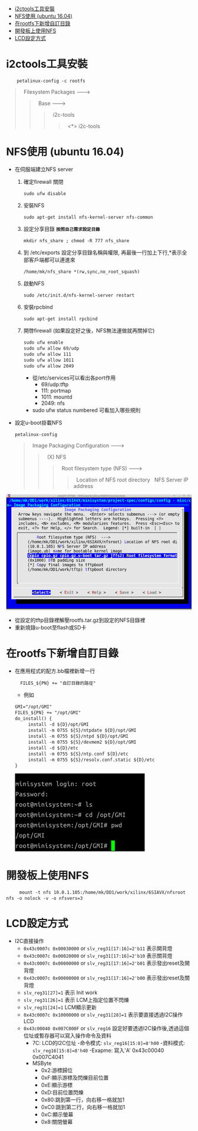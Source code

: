 - [i2ctools工具安裝](#i2ctools工具安裝)
- [NFS使用 (ubuntu 16.04)](#nfs使用-ubuntu-1604)
- [在rootfs下新增自訂目錄](#在rootfs下新增自訂目錄)
- [開發板上使用NFS](#開發板上使用nfs)
- [LCD設定方式](#lcd設定方式)

# i2ctools工具安裝
```
    petalinux-config -c rootfs
```
>&nbsp; Filesystem Packages --->
>>&nbsp; Base --->
>>>&nbsp; i2c-tools
>>>>&nbsp; <*> i2c-tools

# NFS使用 (ubuntu 16.04)
- 在伺服端建立NFS server
  1. 確定firewall 關閉
        ```
        sudo ufw disable
        ```

  2. 安裝NFS
        ```
        sudo apt-get install nfs-kernel-server nfs-common
        ```
  3. 設定分享目錄 **`按照自己需求設定目錄`**
        ```
        mkdir nfs_share ; chmod -R 777 nfs_share
        ```

  4. 到 /etc/exports 設定分享目錄名稱與權限, 再最後一行加上下行,*表示全部客戶端都可以連進來
        ```
        /home/mk/nfs_share *(rw,sync,no_root_squash)
        ```
  5. 啟動NFS 
        ```
        sudo /etc/init.d/nfs-kernel-server restart
        ```

  6. 安裝rpcbind 
        ```
        sudo apt-get install rpcbind
        ```
  7. 開啓firewall (如果設定好之後，NFS無法運做就再關掉它)
        ```
        sudo ufw enable
        sudo ufw allow 69/udp
        sudo ufw allow 111
        sudo ufw allow 1011
        sudo ufw allow 2049
        ```
        - 從/etc/services可以看出各port作用
           - 69/udp:tftp
           - 111: portmap
           - 1011: mountd
           - 2049: nfs
        - sudo ufw status numbered 可看加入哪些規則

- 設定u-boot掛載NFS
    ```
    petalinux-config
    ```
    >&nbsp; Image Packaging Configuration --->
    >>&nbsp; (X) NFS
    >>>&nbsp; Root filesystem type (NFS) --->
    >>>>&nbsp; Location of NFS root directory
    >>>>&nbsp; NFS Server IP address 
    
![NFS][1]

- 從設定的tftp目錄裡解壓rootfs.tar.gz到設定的NFS目錄裡    
- 重新燒錄u-boot至flash或SD卡

# 在rootfs下新增自訂目錄
- 在應用程式的配方.bb檔裡新增一行
  ```
    FILES_${PN} += "自訂目錄的路徑"
  ```  
    - 例如
    ```
    GMI="/opt/GMI"
    FILES_${PN} += "/opt/GMI"
    do_install() {
	     install -d ${D}/opt/GMI
	     install -m 0755 ${S}/ntpdate ${D}/opt/GMI
	     install -m 0755 ${S}/ntpd ${D}/opt/GMI
         install -m 0755 ${S}/devmem2 ${D}/opt/GMI
	     install -d ${D}/etc
         install -m 0755 ${S}/ntp.conf ${D}/etc
         install -m 0755 ${S}/resolv.conf.static ${D}/etc
    }
    ```
    ![addDirectory][2]

# 開發板上使用NFS

 ```
      mount -t nfs 10.0.1.105:/home/mk/DD1/work/xilinx/6SIAVX/nfsroot nfs -o nolock -v -o nfsvers=3
 ```

# LCD設定方式
- I2C直接操作
  - `0x43c0007c 0x00030000` or `slv_reg31[17:16]=2'b11` 表示開背燈 
  - `0x43c0007c 0x00020000` or `slv_reg31[17:16]=2'b10` 表示關背燈 
  - `0x43c0007c 0x00000000` or `slv_reg31[17:16]=2'b01` 表示發出reset及開背燈 
  - `0x43c0007c 0x00000000` or `slv_reg31[17:16]=2'b00` 表示發出reset及關背燈 
  - `slv_reg31[27]=1` 表示 Init work
  - `slv_reg31[26]=1` 表示 LCM上指定位置不閃爍
  - `slv_reg31[24]=1` LCM顯示更新
  - `0x43c0007c 0x10000000` or `slv_reg31[28]=1` 表示要直接透過I2C操作LCD
  - `0x43c00040 0x007C000F` or `slv_reg16` 設定好要透過I2C操作後,透過這個位址或暫存器可以寫入操作命令及資料
    - 7C: LCD的I2C位址
    -命令模式: `slv_reg16[15:8]=8'h00`
    -資料模式: `slv_reg16[15:8]=8'h40`
        -Exapme: 寫入'A' 0x43c00040 0x007C4041
    - MSByte
      - 0x2:游標歸位 
      - 0xF:顯示游標及閃爍目前位置
      - 0xE:顯示游標
      - 0xD:目前位置閃爍
      - 0x80:跳到第一行，向右移一格就加1
      - 0xC0:跳到第二行，向右移一格就加1
      - 0xC:顯示螢幕
      - 0x8:關閉螢幕




[1]: ./png/vivado_NFS_client_setting.png
[2]: ./png/vivado_add_new_directory.png


